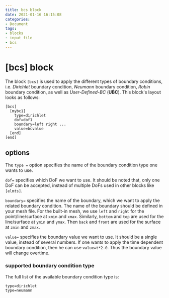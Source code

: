 ```yaml
---
title: bcs block
date: 2021-01-16 16:15:08
categories:
- Document
tags:
- blocks
- input file
- bcs
---
```


# [bcs] block
The block `[bcs]` is used to apply the different types of boundary conditions, i.e. *Dirichlet* boundary condition, *Neumann* boundary condition, *Robin* boundary condition, as well as *User-Defined-BC* (**UBC**). This block's layout looks as follows:
```
[bcs]
  [mybc1]
    type=dirichlet
    dof=dof1
    boundary=left right ...
    value=bcvalue
  [end]
[end]
```

## options
The `type =` option specifies the name of the boundary condition type one wants to use.

`dof=` specifies which DoF we want to use. It should be noted that, only one DoF can be accepted, instead of multiple DoFs used in other blocks like `[elmts]`.

`boundary=` specifies the name of the boundary, which we want to apply the related boundary condition. The name of the boundary should be defined in your mesh file. For the built-in mesh, we use `left` and `right` for the point/line/surface at `xmin` and `xmax`. Similarly, `bottom` and `top` are used for the line/surface at `ymin` and `ymax`. Then `back` and `front` are used for the surface at `zmin` and `zmax`.

`value=` specifies the boundary value we want to use. It should be a single value, instead of several numbers. If one wants to apply the time dependent boundary condition, then he can use `value=t*2.0`. Thus the boundary value will change overtime.


### supported boundary condition type
The full list of the available boundary condition type is:
```
type=dirichlet
type=neumann
```
